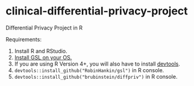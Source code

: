 # clinical-differential-privacy-project
Differential Privacy Project in R

Requirements:
1. Install R and RStudio.
2. [Install GSL on your OS.](https://solarianprogrammer.com/2020/01/26/getting-started-gsl-gnu-scientific-library-windows-macos-linux/#gsl_installation_macos)
3. If you are using R Version 4+, you will also have to install [devtools](https://devtools.r-lib.org/).
4. `devtools::install_github("RobinHankin/gsl")` in R console.
5. `devtools::install_github("brubinstein/diffpriv")` in R console.
